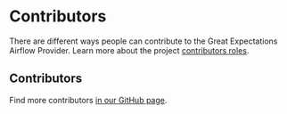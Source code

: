 # Contributors

There are different ways people can contribute to the Great Expectations Airflow Provider.
Learn more about the project [contributors roles](/docs/contributing/contributor-roles.md).


## Contributors

Find more contributors [in our GitHub page](https://github.com/astronomer/airflow-provider-great-expectations/graphs/contributors).

